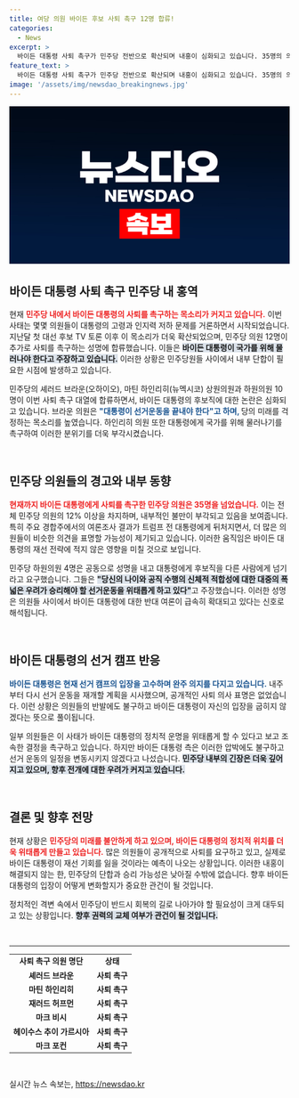 ```yaml
---
title: 여당 의원 바이든 후보 사퇴 촉구 12명 합류!
categories:
  - News
excerpt: >
  바이든 대통령 사퇴 촉구가 민주당 전반으로 확산되며 내홍이 심화되고 있습니다. 35명의 의원이 국가를 위해 물러나라는 목소리를 높이고, 여론조사에서의 부진이 압박으로 작용하는 가운데, 과연 바이든은 어떤 결단을 내릴까요? 클릭해서 자세한 상황을 확인해보세요!
feature_text: >
  바이든 대통령 사퇴 촉구가 민주당 전반으로 확산되며 내홍이 심화되고 있습니다. 35명의 의원이 국가를 위해 물러나라는 목소리를 높이고, 여론조사에서의 부진이 압박으로 작용하는 가운데, 과연 바이든은 어떤 결단을 내릴까요? 클릭해서 자세한 상황을 확인해보세요!
image: '/assets/img/newsdao_breakingnews.jpg'
---
```


<p><img src="/assets/img/newsdao_breakingnews.jpg" alt="flaretime 속보" /></p>

<h2 data-ke-size="size26">바이든 대통령 사퇴 촉구 민주당 내 홍역</h2>

<p data-ke-size="size16">현재 <b><span style="color: #ee2323;">민주당 내에서 바이든 대통령의 사퇴를 촉구하는 목소리가 커지고 있습니다.</span></b> 이번 사태는 몇몇 의원들이 대통령의 고령과 인지력 저하 문제를 거론하면서 시작되었습니다. 지난달 첫 대선 후보 TV 토론 이후 이 목소리가 더욱 확산되었으며, 민주당 의원 12명이 추가로 사퇴를 촉구하는 성명에 합류했습니다. 이들은 <b><span style="background-color: #21538527;">바이든 대통령이 국가를 위해 물러나야 한다고 주장하고 있습니다.</span></b> 이러한 상황은 민주당원들 사이에서 내부 단합이 필요한 시점에 발생하고 있습니다.</p>

<p data-ke-size="size16">민주당의 셰러드 브라운(오하이오), 마틴 하인리히(뉴멕시코) 상원의원과 하원의원 10명이 이번 사퇴 촉구 대열에 합류하면서, 바이든 대통령의 후보직에 대한 논란은 심화되고 있습니다. 브라운 의원은 <b><span style="color: #1a5490;">"대통령이 선거운동을 끝내야 한다"고 하며, </span></b>당의 미래를 걱정하는 목소리를 높였습니다. 하인리히 의원 또한 대통령에게 국가를 위해 물러나기를 촉구하여 이러한 분위기를 더욱 부각시켰습니다.</p>

<p data-ke-size="size16">&nbsp;</p>

<h2 data-ke-size="size26">민주당 의원들의 경고와 내부 동향</h2>

<p data-ke-size="size16"><b><span style="color: #ee2323;">현재까지 바이든 대통령에게 사퇴를 촉구한 민주당 의원은 35명을 넘었습니다.</span></b> 이는 전체 민주당 의원의 12% 이상을 차지하며, 내부적인 불만이 부각되고 있음을 보여줍니다. 특히 주요 경합주에서의 여론조사 결과가 트럼프 전 대통령에게 뒤처지면서, 더 많은 의원들이 비슷한 의견을 표명할 가능성이 제기되고 있습니다. 이러한 움직임은 바이든 대통령의 재선 전략에 적지 않은 영향을 미칠 것으로 보입니다.</p>

<p data-ke-size="size16">민주당 하원의원 4명은 공동으로 성명을 내고 대통령에게 후보직을 다른 사람에게 넘기라고 요구했습니다. 그들은 <b><span style="background-color: #21538527;">"당신의 나이와 공직 수행의 신체적 적합성에 대한 대중의 폭넓은 우려가 승리해야 할 선거운동을 위태롭게 하고 있다"</span></b>고 주장했습니다. 이러한 성명은 의원들 사이에서 바이든 대통령에 대한 반대 여론이 급속히 확대되고 있다는 신호로 해석됩니다.</p>

<p data-ke-size="size16">&nbsp;</p>

<h2 data-ke-size="size26">바이든 대통령의 선거 캠프 반응</h2>

<p data-ke-size="size16"><b><span style="color: #1a5490;">바이든 대통령은 현재 선거 캠프의 입장을 고수하며 완주 의지를 다지고 있습니다.</span></b> 내주부터 다시 선거 운동을 재개할 계획을 시사했으며, 공개적인 사퇴 의사 표명은 없었습니다. 이런 상황은 의원들의 반발에도 불구하고 바이든 대통령이 자신의 입장을 굽히지 않겠다는 뜻으로 풀이됩니다.</p>

<p data-ke-size="size16">일부 의원들은 이 사태가 바이든 대통령의 정치적 운명을 위태롭게 할 수 있다고 보고 조속한 결정을 촉구하고 있습니다. 하지만 바이든 대통령 측은 이러한 압박에도 불구하고 선거 운동의 일정을 변동시키지 않겠다고 나섰습니다. <b><span style="background-color: #21538527;">민주당 내부의 긴장은 더욱 깊어지고 있으며, 향후 전개에 대한 우려가 커지고 있습니다.</span></b></p>

<p data-ke-size="size16">&nbsp;</p>

<h2 data-ke-size="size26">결론 및 향후 전망</h2>

<p data-ke-size="size16">현재 상황은 <b><span style="color: #ee2323;">민주당의 미래를 불안하게 하고 있으며, 바이든 대통령의 정치적 위치를 더욱 위태롭게 만들고 있습니다.</span></b> 많은 의원들이 공개적으로 사퇴를 요구하고 있고, 실제로 바이든 대통령이 재선 기회를 잃을 것이라는 예측이 나오는 상황입니다. 이러한 내홍이 해결되지 않는 한, 민주당의 단합과 승리 가능성은 낮아질 수밖에 없습니다. 향후 바이든 대통령의 입장이 어떻게 변화할지가 중요한 관건이 될 것입니다.</p>

<p data-ke-size="size16">정치적인 격변 속에서 민주당이 반드시 회복의 길로 나아가야 할 필요성이 크게 대두되고 있는 상황입니다. <b><span style="background-color: #21538527;">향후 권력의 교체 여부가 관건이 될 것입니다.</span></b></p>

<p data-ke-size="size16">&nbsp;</p>

<hr>

<table style="width:100%">
<tr>
<td style="text-align: center; height: 17px;"><b>사퇴 촉구 의원 명단</b></td>
<td style="text-align: center; height: 17px;"><b>상태</b></td>
</tr>
<tr>
<td style="text-align: center; height: 17px;"><b>셰러드 브라운</b></td>
<td style="text-align: center; height: 17px;"><b>사퇴 촉구</b></td>
</tr>
<tr>
<td style="text-align: center; height: 17px;"><b>마틴 하인리히</b></td>
<td style="text-align: center; height: 17px;"><b>사퇴 촉구</b></td>
</tr>
<tr>
<td style="text-align: center; height: 17px;"><b>재러드 허프먼</b></td>
<td style="text-align: center; height: 17px;"><b>사퇴 촉구</b></td>
</tr>
<tr>
<td style="text-align: center; height: 17px;"><b>마크 비시</b></td>
<td style="text-align: center; height: 17px;"><b>사퇴 촉구</b></td>
</tr>
<tr>
<td style="text-align: center; height: 17px;"><b>헤이수스 추이 가르시아</b></td>
<td style="text-align: center; height: 17px;"><b>사퇴 촉구</b></td>
</tr>
<tr>
<td style="text-align: center; height: 17px;"><b>마크 포컨</b></td>
<td style="text-align: center; height: 17px;"><b>사퇴 촉구</b></td>
</tr>
</table>

<p data-ke-size="size16">&nbsp;</p>
실시간 뉴스 속보는, <a href="https://newsdao.kr" rel="dofollow">https://newsdao.kr</a>



